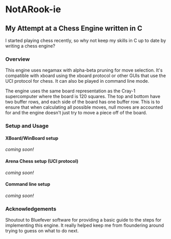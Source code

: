 # NotARook-ie
## My Attempt at a Chess Engine written in C

I started playing chess recently, so why not keep my skills in C up to date by writing a chess engine?

### Overview
This engine uses negamax with alpha-beta pruning for move selection. It's compatible with
xboard using the xboard protocol or other GUIs that use the <a href="http://wbec-ridderkerk.nl/html/UCIProtocol.html" target="_blank" style="text-decoration:none;">UCI protocol</a> for chess. It can also be played in command line mode.

The engine uses the same board representation as the <a href="https://www.chessprogramming.org/Cray-1" target="_blank" style="text-decoration:none;">Cray-1 supercomputer</a> where the board is 120 squares. The top and bottom have two buffer
rows, and each side of the board has one buffer row. This is to ensure that when calculating all possible moves, null moves
are accounted for and the engine doesn't just try to move a piece off of the board.

### Setup and Usage

#### XBoard/WinBoard setup
*coming soon!*

#### Arena Chess setup (UCI protocol)
*coming soon!*

#### Command line setup
*coming soon!*

### Acknowledgements
Shoutout to Bluefever software for providing a basic guide to the steps for implementing this engine. It really
helped keep me from floundering around trying to guess on what to do next.
